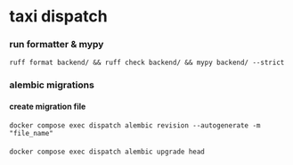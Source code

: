 # taxi dispatch

### run formatter & mypy
```shell
ruff format backend/ && ruff check backend/ && mypy backend/ --strict
```

### alembic migrations
#### create migration file
```shell
docker compose exec dispatch alembic revision --autogenerate -m "file_name"
```
####
```shell
docker compose exec dispatch alembic upgrade head
```

